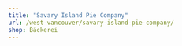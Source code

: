 ```yaml
---
title: "Savary Island Pie Company"
url: /west-vancouver/savary-island-pie-company/
shop: Bäckerei
---
```

